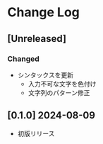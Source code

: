 # Change Log

## [Unreleased]

### Changed
- シンタックスを更新
  - 入力不可な文字を色付け
  - 文字列のパターン修正

## [0.1.0] 2024-08-09

- 初版リリース